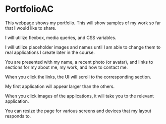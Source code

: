 # PortfolioAC

This webpage shows my portfolio. This will show samples of my work so far that I would like to share.

I will utilize flexbox, media queries, and CSS variables.

I will utilize placeholder images and names until I am able to change them to real applications I create later in the course.

You are presented with my name, a recent photo (or avatar), and links to sections for my about  me, my work, and how to contact me.

When you click the links, the UI will scroll to the corresponding section.

My first application will appear larger than the others. 

When you click images of the applications, it will take you to the relevant application.

You can resize the page for various screens and devices that my layout responds to.
